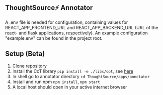 ## ThoughtSource⚡ Annotator

A .env file is needed for configuration, containing values for REACT_APP_FRONTEND_URL and REACT_APP_BACKEND_URL (URL of the react- and flask applications, respectively). An example configuration "example.env" can be found in the project root.

## Setup (Beta)

1. Clone repository
2. Install the CoT library `pip install -e ./libs/cot`, see [here](../../libs/cot/README.md)
3. In shell go to annotator directory `cd ThoughtSource/apps/annotator`
4. Install and run npm `npm install`, `npm start`
5. A local host should open in your active internet browser
